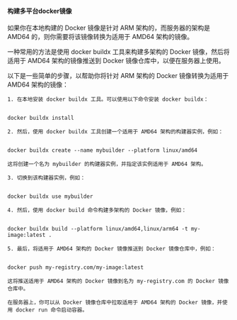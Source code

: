#### 构建多平台docker镜像

如果你在本地构建的 Docker 镜像是针对 ARM 架构的，而服务器的架构是 AMD64 的，则你需要将该镜像转换为适用于 AMD64 架构的镜像。

一种常用的方法是使用 docker buildx 工具来构建多架构的 Docker 镜像，然后将适用于 AMD64 架构的镜像推送到 Docker 镜像仓库中，以便在服务器上使用。

以下是一些简单的步骤，以帮助你将针对 ARM 架构的 Docker 镜像转换为适用于 AMD64 架构的镜像：

    1. 在本地安装 docker buildx 工具。可以使用以下命令安装 docker buildx：

```

docker buildx install

```

    2. 然后，使用 docker buildx 工具创建一个适用于 AMD64 架构的构建器实例，例如：

```

docker buildx create --name mybuilder --platform linux/amd64

```

    这将创建一个名为 mybuilder 的构建器实例，并指定该实例适用于 AMD64 架构。

    3. 切换到该构建器实例，例如：

```

docker buildx use mybuilder

```

    4. 然后，使用 docker build 命令构建多架构的 Docker 镜像，例如：

```

docker buildx build --platform linux/amd64,linux/arm64 -t my-image:latest .

```

    5. 最后，将适用于 AMD64 架构的 Docker 镜像推送到 Docker 镜像仓库中，例如：

```

docker push my-registry.com/my-image:latest

```

    这将推送适用于 AMD64 架构的 Docker 镜像到名为 my-registry.com 的 Docker 镜像仓库中。

    在服务器上，你可以从 Docker 镜像仓库中拉取适用于 AMD64 架构的 Docker 镜像，并使用 docker run 命令启动容器。
